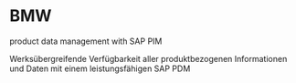 # BMW
product data management with SAP PIM

Werksübergreifende Verfügbarkeit aller produktbezogenen Informationen und Daten mit einem leistungsfähigen SAP PDM
